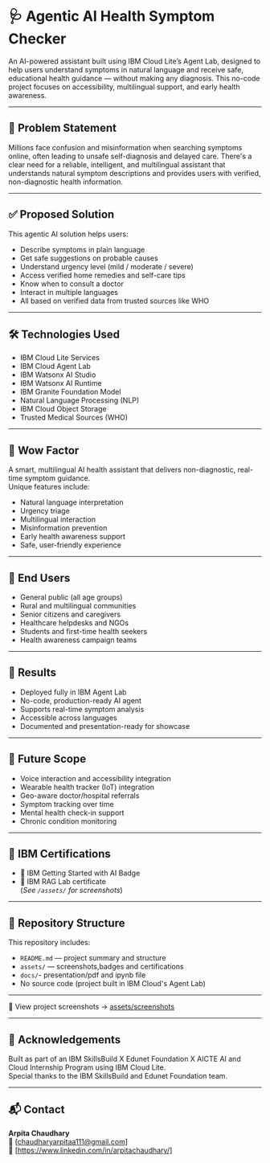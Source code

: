 # 🩺 Agentic AI Health Symptom Checker

An AI-powered assistant built using IBM Cloud Lite’s Agent Lab, designed to help users understand symptoms in natural language and receive safe, educational health guidance — without making any diagnosis. This no-code project focuses on accessibility, multilingual support, and early health awareness.

---

## 📌 Problem Statement

Millions face confusion and misinformation when searching symptoms online, often leading to unsafe self-diagnosis and delayed care. There's a clear need for a reliable, intelligent, and multilingual assistant that understands natural symptom descriptions and provides users with verified, non-diagnostic health information.

---

## ✅ Proposed Solution

This agentic AI solution helps users:
- Describe symptoms in plain language  
- Get safe suggestions on probable causes  
- Understand urgency level (mild / moderate / severe)  
- Access verified home remedies and self-care tips  
- Know when to consult a doctor  
- Interact in multiple languages  
- All based on verified data from trusted sources like WHO

---

## 🛠️ Technologies Used

- IBM Cloud Lite Services  
- IBM Cloud Agent Lab   
- IBM Watsonx AI Studio  
- IBM Watsonx AI Runtime  
- IBM Granite Foundation Model  
- Natural Language Processing (NLP)  
- IBM Cloud Object Storage  
- Trusted Medical Sources (WHO)

---

## 🌟 Wow Factor

A smart, multilingual AI health assistant that delivers non-diagnostic, real-time symptom guidance.  
Unique features include:
- Natural language interpretation  
- Urgency triage  
- Multilingual interaction  
- Misinformation prevention  
- Early health awareness support  
- Safe, user-friendly experience  

---

## 👥 End Users

- General public (all age groups)  
- Rural and multilingual communities  
- Senior citizens and caregivers  
- Healthcare helpdesks and NGOs  
- Students and first-time health seekers  
- Health awareness campaign teams  

---

## 🧪 Results

- Deployed fully in IBM Agent Lab  
- No-code, production-ready AI agent  
- Supports real-time symptom analysis  
- Accessible across languages  
- Documented and presentation-ready for showcase

---

## 🚀 Future Scope

- Voice interaction and accessibility integration  
- Wearable health tracker (IoT) integration  
- Geo-aware doctor/hospital referrals  
- Symptom tracking over time  
- Mental health check-in support  
- Chronic condition monitoring

---

## 📜 IBM Certifications

- 🏅 IBM Getting Started with AI Badge 
- 🏅 IBM RAG Lab certificate  
(*See `/assets/` for screenshots*)

---

## 📂 Repository Structure

This repository includes:
- `README.md` — project summary and structure  
- `assets/` — screenshots,badges and certifications
- `docs/`- presentation/pdf and ipynb file 
- No source code (project built in IBM Cloud's Agent Lab)

---

📸 View project screenshots → [assets/screenshots](./assets/screenshots) 

---

## 🙏 Acknowledgements

Built as part of an IBM SkillsBuild X Edunet Foundation X AICTE AI and Cloud Internship Program using IBM Cloud Lite.  
Special thanks to the IBM SkillsBuild and Edunet Foundation team.

---

## 📬 Contact

**Arpita Chaudhary**  
📧 [chaudharyarpitaa111@gmail.com]  
🔗 [https://www.linkedin.com/in/arpitachaudhary/]
 
 


